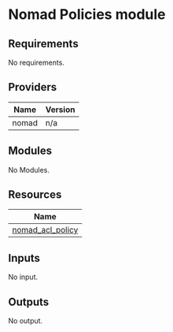# Nomad Policies module

<!-- BEGINNING OF PRE-COMMIT-TERRAFORM DOCS HOOK -->
## Requirements

No requirements.

## Providers

| Name | Version |
|------|---------|
| nomad | n/a |

## Modules

No Modules.

## Resources

| Name |
|------|
| [nomad_acl_policy](https://registry.terraform.io/providers/hashicorp/nomad/latest/docs/resources/acl_policy) |

## Inputs

No input.

## Outputs

No output.
<!-- END OF PRE-COMMIT-TERRAFORM DOCS HOOK -->
